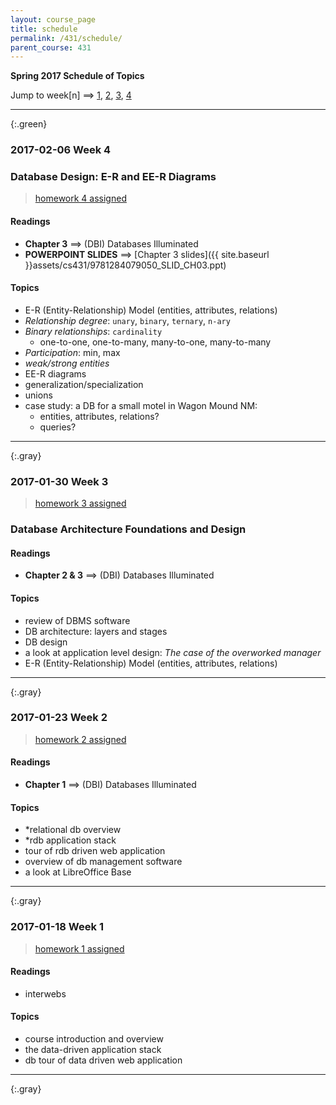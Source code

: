 ```yaml
---
layout: course_page
title: schedule
permalink: /431/schedule/
parent_course: 431
---
```


**Spring 2017 Schedule of Topics**

Jump to week[n] ==> [1](#week-1), [2](#week-2), [3](#week-3), [4](#week-4)

---

{:.green}
### 2017-02-06 Week 4 

### Database Design: E-R and EE-R Diagrams

> [homework 4 assigned](/431/hw4/)

#### Readings
- **Chapter 3** ==> (DBI) Databases Illuminated
- **POWERPOINT SLIDES** ==> [Chapter 3 slides]({{ site.baseurl }}assets/cs431/9781284079050_SLID_CH03.ppt)

#### Topics
- E-R (Entity-Relationship) Model (entities, attributes, relations)
- *Relationship degree*: ```unary```, ```binary```, ```ternary```, ```n-ary```
- *Binary relationships*: ```cardinality```
	* one-to-one, one-to-many, many-to-one, many-to-many
- *Participation*: min, max
- *weak/strong entities*
- EE-R diagrams
- generalization/specialization
- unions
- case study: a DB for a small motel in Wagon Mound NM:
	- entities, attributes, relations?
	- queries?

---

{:.gray}
### 2017-01-30 Week 3 

> [homework 3 assigned](/431/hw3/)

### Database Architecture Foundations and Design

#### Readings
- **Chapter 2 & 3** ==> (DBI) Databases Illuminated

#### Topics
- review of DBMS software
- DB architecture: layers and stages
- DB design
- a look at application level design: *The case of the overworked manager*
- E-R (Entity-Relationship) Model (entities, attributes, relations)

---

{:.gray}
### 2017-01-23 Week 2 

> [homework 2 assigned](/431/hw2/)

#### Readings
- **Chapter 1** ==> (DBI) Databases Illuminated

#### Topics
- *relational db overview
- *rdb application stack
- tour of rdb driven web application
- overview of db management software
- a look at LibreOffice Base

---

{:.gray}
### 2017-01-18 Week 1 

> [homework 1 assigned](/431/hw1/)


#### Readings
- interwebs

#### Topics
- course introduction and overview
- the data-driven application stack
- db tour of data driven web application

---

{:.gray}

